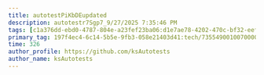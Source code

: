 ```yaml
---
title: autotestPiKbDEupdated
description: autotestr7Sgp7_9/27/2025 7:35:46 PM
tags: [c1a376dd-ebd0-4787-804e-a23fef23ba06:d1e7ae78-4202-470c-bf32-eef58f395288/9fa7ee94-dd61-4dcb-bd6f-d6fce4c53cf5]
primary_tag: 197f4ec4-6c14-5b5e-9fb3-058e21403d41:tech/73554900100700000996/67838200100800006287
time: 326
author_profile: https://github.com/ksAutotests
author_name: ksAutotests
---
```

